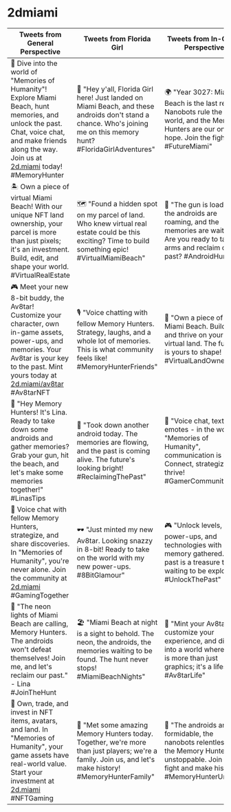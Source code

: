 # 2dmiami


| Tweets from General Perspective                                                                                   | Tweets from Florida Girl                                                                                         | Tweets from In-Game Perspective                                                                                   |
|-------------------------------------------------------------------------------------------------------------------|------------------------------------------------------------------------------------------------------------------|-------------------------------------------------------------------------------------------------------------------|
| 🚀 Dive into the world of "Memories of Humanity"! Explore Miami Beach, hunt memories, and unlock the past. Chat, voice chat, and make friends along the way. Join us at [2d.miami](https://2d.miami) today! #MemoryHunter | 🌴 "Hey y'all, Florida Girl here! Just landed on Miami Beach, and these androids don't stand a chance. Who's joining me on this memory hunt? #FloridaGirlAdventures" | 🌍 "Year 3027: Miami Beach is the last refuge. Nanobots rule the world, and the Memory Hunters are our only hope. Join the fight! #FutureMiami" |
| 🏝️ Own a piece of virtual Miami Beach! With our unique NFT land ownership, your parcel is more than just pixels; it's an investment. Build, edit, and shape your world. #VirtualRealEstate | 🗺️ "Found a hidden spot on my parcel of land. Who knew virtual real estate could be this exciting? Time to build something epic! #VirtualMiamiBeach" | 🔫 "The gun is loaded, the androids are roaming, and the memories are waiting. Are you ready to take up arms and reclaim our past? #AndroidHunt" |
| 🎮 Meet your new 8-bit buddy, the Av8tar! Customize your character, own in-game assets, power-ups, and memories. Your Av8tar is your key to the past. Mint yours today at [2d.miami/av8tar](https://2d.miami/av8tar) #Av8tarNFT | 🎙️ "Voice chatting with fellow Memory Hunters. Strategy, laughs, and a whole lot of memories. This is what community feels like! #MemoryHunterFriends" | 🏡 "Own a piece of Miami Beach. Build, edit, and thrive on your virtual land. The future is yours to shape! #VirtualLandOwnership" |
| 🤖 "Hey Memory Hunters! It's Lina. Ready to take down some androids and gather memories? Grab your gun, hit the beach, and let's make some memories together!" #LinasTips | 👾 "Took down another android today. The memories are flowing, and the past is coming alive. The future's looking bright! #ReclaimingThePast" | 🎤 "Voice chat, text chat, emotes - in the world of "Memories of Humanity", communication is key. Connect, strategize, and thrive! #GamerCommunity" |
| 🎤 Voice chat with fellow Memory Hunters, strategize, and share discoveries. In "Memories of Humanity", you're never alone. Join the community at [2d.miami](https://2d.miami) #GamingTogether | 🕶️ "Just minted my new Av8tar. Looking snazzy in 8-bit! Ready to take on the world with my new power-ups. #8BitGlamour" | 🎮 "Unlock levels, power-ups, and technologies with each memory gathered. The past is a treasure trove waiting to be explored! #UnlockThePast" |
| 🌆 "The neon lights of Miami Beach are calling, Memory Hunters. The androids won't defeat themselves! Join me, and let's reclaim our past." - Lina #JoinTheHunt | 🏖️ "Miami Beach at night is a sight to behold. The neon, the androids, the memories waiting to be found. The hunt never stops! #MiamiBeachNights" | 👾 "Mint your Av8tar, customize your experience, and dive into a world where 8-bit is more than just graphics; it's a lifestyle! #Av8tarLife" |
| 💼 Own, trade, and invest in NFT items, avatars, and land. In "Memories of Humanity", your game assets have real-world value. Start your investment at [2d.miami](https://2d.miami) #NFTGaming | 🤝 "Met some amazing Memory Hunters today. Together, we're more than just players; we're a family. Join us, and let's make history! #MemoryHunterFamily" | 🤖 "The androids are formidable, the nanobots relentless, but the Memory Hunters are unstoppable. Join the fight and make history! #MemoryHunterUnite" |
